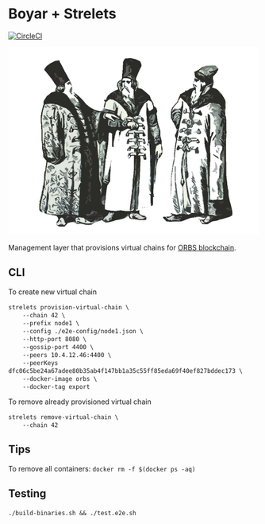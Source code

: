 # Boyar + Strelets

[![CircleCI](https://circleci.com/gh/orbs-network/boyarin/tree/master.svg?style=svg)](https://circleci.com/gh/orbs-network/boyarin/tree/master)

![Boyars, Russian 17th century administrators and warlords](boyars.jpg)

Management layer that provisions virtual chains for [ORBS blockchain](https://github.com/orbs-network/orbs-network-go/).

## CLI

To create new virtual chain

```
strelets provision-virtual-chain \
    --chain 42 \
    --prefix node1 \
    --config ./e2e-config/node1.json \
    --http-port 8080 \
    --gossip-port 4400 \
    --peers 10.4.12.46:4400 \
    --peerKeys dfc06c5be24a67adee80b35ab4f147bb1a35c55ff85eda69f40ef827bddec173 \
    --docker-image orbs \
    --docker-tag export
```

To remove already provisioned virtual chain

```
strelets remove-virtual-chain \
    --chain 42
```

## Tips

To remove all containers: `docker rm -f $(docker ps -aq)`

## Testing

`./build-binaries.sh && ./test.e2e.sh`
